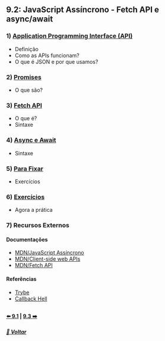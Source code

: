 ## 9.2: JavaScript Assíncrono - Fetch API e async/await

### 1) [Application Programming Interface (API)](Z-conteudo-recursos/application-programming-interface-api.md#application-programming-interface-api)
- Definição
- Como as APIs funcionam?
- O que é JSON e por que usamos?

### 2) [Promises](Z-conteudo-recursos/promises.md#promises)
- O que são?

### 3) [Fetch API](Z-conteudo-recursos/fetch-api.md#fetch-api)
- O que é?
- Sintaxe

### 4) [Async e Await](Z-conteudo-recursos/async-await.md#async-e-await)
- Sintaxe

### 5) [Para Fixar](Z-conteudo-recursos/para-fixar.md#para-fixar)
- Exercícios

### 6) [Exercícios](X-agora-a-pratica/exercicios.md#exercícios)
- Agora a prática

### 7) Recursos Externos

#### Documentações
- [MDN/JavaScript Assíncrono](https://developer.mozilla.org/pt-BR/docs/Learn/JavaScript/Asynchronous)
- [MDN/Client-side web APIs](https://developer.mozilla.org/en-US/docs/Learn/JavaScript/Client-side_web_APIs)
- [MDN/Fetch API](https://developer.mozilla.org/pt-BR/docs/Web/API/Fetch_API)

#### Referências
- [Trybe](https://www.betrybe.com/)
- [Callback Hell](http://callbackhell.com/)

##

#### [:arrow_left: 9.1](../dia9-1/#91-javascript-assíncrono-e-callbacks) | [9.3 :arrow_right:](../dia9-3/#93-jest---testes-assíncronos)

##### [:rocket: Voltar](https://github.com/nnnnadia/trybe-exercicios#bloco-9-javascript-e-testes-ass%C3%ADncronos)

